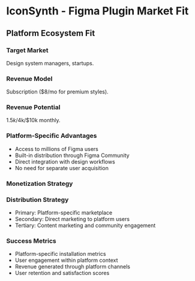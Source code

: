 # IconSynth - Figma Plugin Market Fit

## Platform Ecosystem Fit

### Target Market
Design system managers, startups.

### Revenue Model
Subscription ($8/mo for premium styles).

### Revenue Potential
$1.5k/$4k/$10k monthly.

### Platform-Specific Advantages
- Access to millions of Figma users
- Built-in distribution through Figma Community
- Direct integration with design workflows
- No need for separate user acquisition

### Monetization Strategy


### Distribution Strategy
- Primary: Platform-specific marketplace
- Secondary: Direct marketing to platform users
- Tertiary: Content marketing and community engagement

### Success Metrics
- Platform-specific installation metrics
- User engagement within platform context
- Revenue generated through platform channels
- User retention and satisfaction scores
